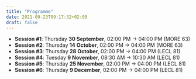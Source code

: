 ```yaml
---
title: "Programme"
date: 2021-09-23T09:17:32+02:00
draft: false
---
```


- **Session #1**: Thursday **30 September**, 02:00 PM → 04:00 PM (MORE 63)
- **Session #2**: Thursday **14 October**, 02:00 PM → 04:00 PM (MORE 63)
- **Session #3**: Thursday **28 October**, 02:00 PM → 04:00 PM (LECL 81)
- **Session #4**: Tuesday **9 November**, 08:30 AM → 10:30 AM (LECL 81)
- **Session #5**: Thursday **25 November**, 02:00 PM → 04:00 PM (LECL 81)
- **Session #6**: Thursday **9 December**, 02:00 PM → 04:00 PM (LECL 81)